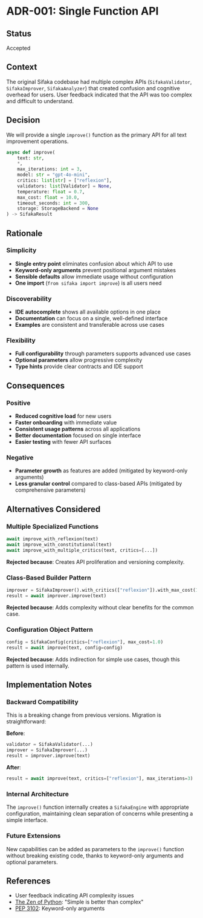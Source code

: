 # ADR-001: Single Function API

## Status
Accepted

## Context
The original Sifaka codebase had multiple complex APIs (`SifakaValidator`, `SifakaImprover`, `SifakaAnalyzer`) that created confusion and cognitive overhead for users. User feedback indicated that the API was too complex and difficult to understand.

## Decision
We will provide a single `improve()` function as the primary API for all text improvement operations.

```python
async def improve(
    text: str,
    *,
    max_iterations: int = 3,
    model: str = "gpt-4o-mini",
    critics: list[str] = ["reflexion"],
    validators: list[Validator] = None,
    temperature: float = 0.7,
    max_cost: float = 10.0,
    timeout_seconds: int = 300,
    storage: StorageBackend = None
) -> SifakaResult
```

## Rationale

### Simplicity
- **Single entry point** eliminates confusion about which API to use
- **Keyword-only arguments** prevent positional argument mistakes
- **Sensible defaults** allow immediate usage without configuration
- **One import** (`from sifaka import improve`) is all users need

### Discoverability
- **IDE autocomplete** shows all available options in one place
- **Documentation** can focus on a single, well-defined interface
- **Examples** are consistent and transferable across use cases

### Flexibility
- **Full configurability** through parameters supports advanced use cases
- **Optional parameters** allow progressive complexity
- **Type hints** provide clear contracts and IDE support

## Consequences

### Positive
- **Reduced cognitive load** for new users
- **Faster onboarding** with immediate value
- **Consistent usage patterns** across all applications
- **Better documentation** focused on single interface
- **Easier testing** with fewer API surfaces

### Negative
- **Parameter growth** as features are added (mitigated by keyword-only arguments)
- **Less granular control** compared to class-based APIs (mitigated by comprehensive parameters)

## Alternatives Considered

### Multiple Specialized Functions
```python
await improve_with_reflexion(text)
await improve_with_constitutional(text)
await improve_with_multiple_critics(text, critics=[...])
```

**Rejected because**: Creates API proliferation and versioning complexity.

### Class-Based Builder Pattern
```python
improver = SifakaImprover().with_critics(["reflexion"]).with_max_cost(1.0)
result = await improver.improve(text)
```

**Rejected because**: Adds complexity without clear benefits for the common case.

### Configuration Object Pattern
```python
config = SifakaConfig(critics=["reflexion"], max_cost=1.0)
result = await improve(text, config=config)
```

**Rejected because**: Adds indirection for simple use cases, though this pattern is used internally.

## Implementation Notes

### Backward Compatibility
This is a breaking change from previous versions. Migration is straightforward:

**Before**:
```python
validator = SifakaValidator(...)
improver = SifakaImprover(...)
result = improver.improve(text)
```

**After**:
```python
result = await improve(text, critics=["reflexion"], max_iterations=3)
```

### Internal Architecture
The `improve()` function internally creates a `SifakaEngine` with appropriate configuration, maintaining clean separation of concerns while presenting a simple interface.

### Future Extensions
New capabilities can be added as parameters to the `improve()` function without breaking existing code, thanks to keyword-only arguments and optional parameters.

## References
- User feedback indicating API complexity issues
- [The Zen of Python](https://www.python.org/dev/peps/pep-0020/): "Simple is better than complex"
- [PEP 3102](https://www.python.org/dev/peps/pep-3102/): Keyword-only arguments